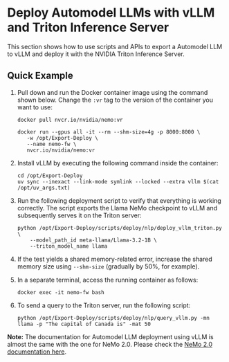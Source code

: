 # Deploy Automodel LLMs with vLLM and Triton Inference Server

This section shows how to use scripts and APIs to export a Automodel LLM to vLLM and deploy it with the NVIDIA Triton Inference Server.

## Quick Example

1. Pull down and run the Docker container image using the command shown below. Change the ``:vr`` tag to the version of the container you want to use:

   ```shell
   docker pull nvcr.io/nvidia/nemo:vr

   docker run --gpus all -it --rm --shm-size=4g -p 8000:8000 \
      -w /opt/Export-Deploy \
      --name nemo-fw \
      nvcr.io/nvidia/nemo:vr
   ```

2. Install vLLM by executing the following command inside the container:

   ```shell
   cd /opt/Export-Deploy
   uv sync --inexact --link-mode symlink --locked --extra vllm $(cat /opt/uv_args.txt)
   ```

3. Run the following deployment script to verify that everything is working correctly. The script exports the Llama NeMo checkpoint to vLLM and subsequently serves it on the Triton server:

   ```shell
   python /opt/Export-Deploy/scripts/deploy/nlp/deploy_vllm_triton.py \
       --model_path_id meta-llama/Llama-3.2-1B \
       --triton_model_name llama   
   ```

5. If the test yields a shared memory-related error, increase the shared memory size using ``--shm-size`` (gradually by 50%, for example).

6. In a separate terminal, access the running container as follows:

   ```shell
   docker exec -it nemo-fw bash
   ```

7. To send a query to the Triton server, run the following script:

   ```shell
   python /opt/Export-Deploy/scripts/deploy/nlp/query_vllm.py -mn llama -p "The capital of Canada is" -mat 50
   ```


**Note:** The documentation for Automodel LLM deployment using vLLM is almost the same with the one for NeMo 2.0. Please check the [NeMo 2.0 documentation here](../../nemo_2/optimized/vllm.md).